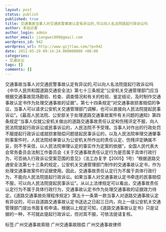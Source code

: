```yaml
---
layout: post
status: publish
published: true
title: 交通事故当事人对交通民警事故认定有异议的,可以向人名法院提起行政诉讼吗
author: 本站记者
author_login: admin
author_email: jiangwei909@gmail.com
wordpress_id: 942
wordpress_url: http://www.gzjtlaw.com/?p=942
date: 2011-05-29 09:14:24.000000000 +08:00
categories:
- 交通诉讼
tags: []
comments: []
---
```

交通事故当事人对交通民警事故认定有异议的,可以向人名法院提起行政诉讼吗《中华人民共和国道路交通安全法》第七十三条规定&ldquo;公安机关交通管理部门应当根据交通事故现场勘验、检查、调查情况和有关的检验、鉴定结论，及时制作交通事故认定书作为处理交通事故的证据&rdquo;。第七十四条规定&ldquo;对交通事故损害赔偿的争议，当事人可以请求公安机关交通管理部门调解，也可以直接向人民法院提起民事诉讼&rdquo;。《最高人民法院、公安部关于处理道路交通事故案件有关问题的通知》第四条规定&ldquo;当事人仅就公安机关做出的道路交通事故责任认定和伤残评定不服，向人民法院提起行政诉讼或民事诉讼的，人民法院不予受理。当事人对作出的行政处罚不服提起行政诉讼或就损害赔偿问题提起民事诉讼的，以及人民法院审理交通肇事刑事案件时，人民法院经审查认为公安机关所作出的责任认定、伤残评定确属不妥，则不予采信，以人民法院审理认定的事实作为定案的依据&rdquo;。全国人民代表大会常务委员会法制工作委员会《关于交通事故责任认定行为是否属于具体行政行为，可否纳入行政诉讼受案范围的意见》（法工办复字【2005】1号）&ldquo;根据道路交通安全法第七十三条的规定，公安机关交通管理部门制作的交通事故认定书，作为处理交通事故案件的证据使用。因此，交通事故责任认定行为不属于具体行政行为，不能向人民法院提起行政诉讼。如果当事人对交通事故认定书牵连的民事赔偿不服，可以向人民法院提起民事诉讼&rdquo;。从以上法律规定可以看出，交通事故责任认定行为不属于具体行政行为，交通事故认定书作为处理交通事故的证据效力待定。《道路交通事故处理程序规定》第五十一条第一款当事人对道路交通事故认定有异议的，可以自道路交通事故认定书送达之日起三日内，向上一级公安机关交通管理部门提出书面复核申请。根据以上规定可知，《道路交通事故认定书》只是证据的一种，不可就此提起行政诉讼，但对其不服，可依法提请复核。标签:广州交通事故索赔 广州交通事故赔偿 广州交通事故律师
